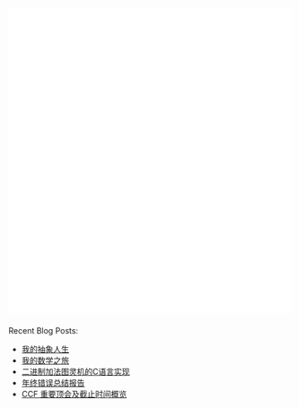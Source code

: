 ![Metrics](/github-metrics.svg)
---
Recent Blog Posts:
<!-- BLOG-POST-LIST:START -->
- [我的抽象人生](https://salvely.github.io/%E6%88%91%E7%9A%84%E6%8A%BD%E8%B1%A1%E4%BA%BA%E7%94%9F/)
- [我的数学之旅](https://salvely.github.io/math-journey/)
- [二进制加法图灵机的C语言实现](https://salvely.github.io/%E4%BA%8C%E8%BF%9B%E5%88%B6%E5%8A%A0%E6%B3%95%E5%9B%BE%E7%81%B5%E6%9C%BA%E7%9A%84c%E8%AF%AD%E8%A8%80%E5%AE%9E%E7%8E%B0/)
- [年终错误总结报告](https://salvely.github.io/%E5%B9%B4%E7%BB%88%E9%94%99%E8%AF%AF%E6%80%BB%E7%BB%93%E6%8A%A5%E5%91%8A/)
- [CCF 重要顶会及截止时间概览](https://salvely.github.io/ccf-a%E7%B1%BB%E4%BC%9A%E8%AE%AE%E6%88%AA%E6%AD%A2%E6%97%B6%E9%97%B4%E6%A6%82%E8%A7%88/)
<!-- BLOG-POST-LIST:END -->
